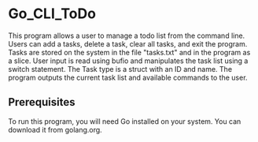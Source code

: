# Go_CLI_ToDo

<!-- Program overview -->
This program allows a user to manage a todo list from the command line. Users can add a tasks, delete a task, clear all tasks, and exit the program. Tasks are stored on the system in the file "tasks.txt" and in the program as a slice. User input is read using bufio and manipulates the task list using a switch statement. The Task type is a struct with an ID and name. The program outputs the current task list and available commands to the user.

<!-- Prerequisites -->
<h2>Prerequisites</h2>
To run this program, you will need Go installed on your system. You can download it from golang.org.
